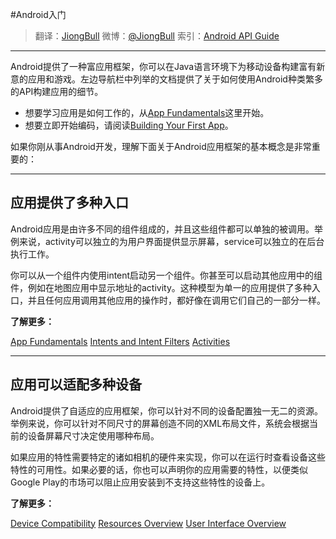 #Android入门

> 翻译：[JiongBull](https://github.com/JiongBull)
> 微博：[@JiongBull](http://weibo.com/jiongbull/)
> 索引：[Android API Guide](https://github.com/JiongBull/Android-API-Guide/blob/master/README.md)

---

Android提供了一种富应用框架，你可以在Java语言环境下为移动设备构建富有新意的应用和游戏。左边导航栏中列举的文档提供了关于如何使用Android种类繁多的API构建应用的细节。

- 想要学习应用是如何工作的，从[App Fundamentals](http://developer.android.com/guide/components/fundamentals.html)这里开始。
- 想要立即开始编码，请阅读[Building Your First App](http://developer.android.com/training/basics/firstapp/index.html)。

如果你刚从事Android开发，理解下面关于Android应用框架的基本概念是非常重要的：

---

## 应用提供了多种入口

Android应用是由许多不同的组件组成的，并且这些组件都可以单独的被调用。举例来说，activity可以独立的为用户界面提供显示屏幕，service可以独立的在后台执行工作。

你可以从一个组件内使用intent启动另一个组件。你甚至可以启动其他应用中的组件，例如在地图应用中显示地址的activity。这种模型为单一的应用提供了多种入口，并且任何应用调用其他应用的操作时，都好像在调用它们自己的一部分一样。

**了解更多：**

[App Fundamentals](http://developer.android.com/guide/components/fundamentals.html)
[Intents and Intent Filters](http://developer.android.com/guide/components/intents-filters.html)
[Activities](http://developer.android.com/guide/components/activities.html)

---

## 应用可以适配多种设备

Android提供了自适应的应用框架，你可以针对不同的设备配置独一无二的资源。举例来说，你可以针对不同尺寸的屏幕创造不同的XML布局文件，系统会根据当前的设备屏幕尺寸决定使用哪种布局。

如果应用的特性需要特定的诸如相机的硬件来实现，你可以在运行时查看设备这些特性的可用性。如果必要的话，你也可以声明你的应用需要的特性，以便类似Google Play的市场可以阻止应用安装到不支持这些特性的设备上。

**了解更多：**

[Device Compatibility](http://developer.android.com/guide/practices/compatibility.html)
[Resources Overview](http://developer.android.com/guide/topics/resources/overview.html)
[User Interface Overview](http://developer.android.com/guide/topics/ui/overview.html)
